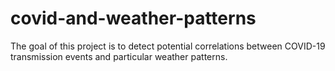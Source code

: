 # covid-and-weather-patterns
The goal of this project is to detect potential correlations between COVID-19 transmission events and particular weather patterns.
